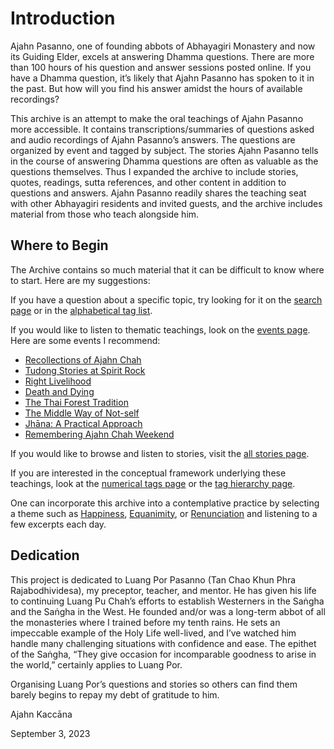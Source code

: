 <!--TITLE:The Ajahn Pasanno Question and Story Archive-->
[](photo:AjahnPasanno.jpg)

# Introduction

Ajahn Pasanno, one of founding abbots of Abhayagiri Monastery and now its Guiding Elder, excels at answering Dhamma questions. There are more than 100 hours of his question and answer sessions posted online. If you have a Dhamma question, it’s likely that Ajahn Pasanno has spoken to it in the past. But how will you find his answer amidst the hours of available recordings?

This archive is an attempt to make the oral teachings of Ajahn Pasanno more accessible. It contains transcriptions/summaries of questions asked and audio recordings of Ajahn Pasanno’s answers. The questions are organized by event and tagged by subject. The stories Ajahn Pasanno tells in the course of answering Dhamma questions are often as valuable as the questions themselves. Thus I expanded the archive to include stories, quotes, readings, sutta references, and other content in addition to questions and answers. Ajahn Pasanno readily shares the teaching seat with other Abhayagiri residents and invited guests, and the archive includes material from those who teach alongside him.

## Where to Begin
The Archive contains so much material that it can be difficult to know where to start. Here are my suggestions:

If you have a question about a specific topic, try looking for it on the [search page](../search/Text-search.html) or in the [alphabetical tag list](../indexes/AlphabeticalTags.html).

If you would like to listen to thematic teachings, look on the [events page](../indexes/EventsBySeries.html). Here are some events I recommend:

- [Recollections of Ajahn Chah](event:SRD2010)
- [Tudong Stories at Spirit Rock](event:SRD2011)
- [Right Livelihood](event:UD2013-1)
- [Death and Dying](event:UD2014-1)
- [The Thai Forest Tradition](event:UD2014-2)
- [The Middle Way of Not-self](event:UD2015-2)
- [Jhāna: A Practical Approach](event:UD2015-4)
- [Remembering Ajahn Chah Weekend](event:Chah2001)

If you would like to browse and listen to stories, visit the [all stories page](../indexes/AllExcerpts-story.html).

If you are interested in the conceptual framework underlying these teachings, look at the [numerical tags page](../indexes/NumericalTags.html) or the [tag hierarchy page](../drilldown/root.html).

One can incorporate this archive into a contemplative practice by selecting a theme such as [Happiness](tag:), [Equanimity](tag:), or [Renunciation](tag:) and listening to a few excerpts each day.

## Dedication
This project is dedicated to Luang Por Pasanno (Tan Chao Khun Phra Rajabodhividesa), my preceptor, teacher, and mentor. He has given his life to continuing Luang Pu Chah’s efforts to establish Westerners in the Saṅgha and the Saṅgha in the West. He founded and/or was a long-term abbot of all the monasteries where I trained before my tenth rains. He sets an impeccable example of the Holy Life well-lived, and I’ve watched him handle many challenging situations with confidence and ease. The epithet of the Saṅgha, “They give occasion for incomparable goodness to arise in the world,” certainly applies to Luang Por.

Organising Luang Por’s questions and stories so others can find them barely begins to repay my debt of gratitude to him.

Ajahn Kaccāna

September 3, 2023
